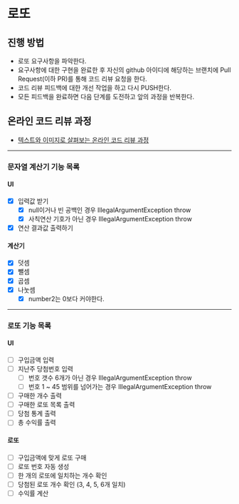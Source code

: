 # 로또
## 진행 방법
* 로또 요구사항을 파악한다.
* 요구사항에 대한 구현을 완료한 후 자신의 github 아이디에 해당하는 브랜치에 Pull Request(이하 PR)를 통해 코드 리뷰 요청을 한다.
* 코드 리뷰 피드백에 대한 개선 작업을 하고 다시 PUSH한다.
* 모든 피드백을 완료하면 다음 단계를 도전하고 앞의 과정을 반복한다.

## 온라인 코드 리뷰 과정
* [텍스트와 이미지로 살펴보는 온라인 코드 리뷰 과정](https://github.com/next-step/nextstep-docs/tree/master/codereview)


---


### 문자열 계산기 기능 목록
#### UI
- [x] 입력값 받기 
  - [x] null이거나 빈 공백인 경우 IllegalArgumentException throw
  - [x] 사칙연산 기호가 아닌 경우 IllegalArgumentException throw
- [x] 연산 결과값 출력하기

#### 계산기
- [x] 덧셈
- [x] 뺄셈
- [x] 곱셈
- [x] 나눗셈
  - [x] number2는 0보다 커야한다.

---

### 로또 기능 목록
#### UI
- [ ] 구입금액 입력
- [ ] 지난주 당첨번호 입력
  - [ ] 번호 갯수 6개가 아닌 경우 IllegalArgumentException throw
  - [ ] 번호 1 ~ 45 범위를 넘어가는 경우 IllegalArgumentException throw
- [ ] 구매한 개수 출력
- [ ] 구매한 로또 목록 출력
- [ ] 당첨 통계 출력
- [ ] 총 수익률 출력

#### 로또
- [ ] 구입금액에 맞게 로또 구매
- [ ] 로또 번호 자동 생성
- [ ] 한 개의 로또에 일치하는 개수 확인
- [ ] 당첨된 로또 개수 확인 (3, 4, 5, 6개 일치)
- [ ] 수익률 계산